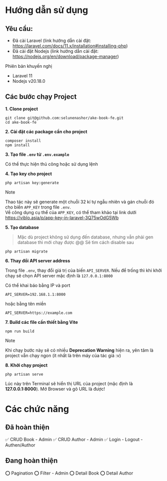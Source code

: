 # Hướng dẫn sử dụng
## Yêu cầu:
- Đã cài Laravel (link hướng dẫn cài đặt: https://laravel.com/docs/11.x/installation#installing-php)
- Đã cài đặt Nodejs (link hướng dẫn cài đặt: https://nodejs.org/en/download/package-manager)

Phiên bản khuyến nghị
- Laravel 11
- Nodejs v20.18.0
## Các bước chạy Project

**1. Clone project**  
```
git clone git@github.com:selunenashor/ake-book-fe.git
cd ake-book-fe
```
**2. Cài đặt các package cần cho project** 
```
composer install
npm install
```
**3. Tạo file `.env` từ `.env.example`**

Có thể thực hiện thủ công hoặc sử dụng lệnh

**4. Tạo key cho project**
```
php artisan key:generate
```
> [!NOTE]
> Thao tác này sẽ generate một chuỗi 32 kí tự ngẫu nhiên và gán chuỗi đó cho biến `APP_KEY` trong file `.env`.  
Về công dụng cụ thể của `APP_KEY`, có thể tham khảo tại link dưới  
https://viblo.asia/p/app-key-in-laravel-3Q75wOdG5Wb

**5. Tạo database**

> Mặc dù project không sử dụng đến database, nhưng vẫn phải gen database thì mới chạy được @@ Sẽ tìm cách disable sau
```
php artisan migrate
```

**6. Thay đổi API server address**

Trong file `.env`, thay đổi giá trị của biến `API_SERVER`. Nếu để trống thì khi khởi chạy sẽ chọn API server mặc định là `127.0.0.1:8000`

Có thể khai báo bằng IP và port
```
API_SERVER=192.168.1.1:8000
```
hoặc bằng tên miền
```
API_SERVER=https://example.com
```

**7. Build các file cần thiết bằng Vite**
```
npm run build
```
> [!NOTE]
> Khi chạy bước này sẽ có nhiều **Deprecation Warning** hiện ra, yên tâm là project vẫn chạy ngon (ít nhất là trên máy của tác giả :v)

**8. Khởi chạy project**
```
php artisan serve
```
Lúc này trên Terminal sẽ hiển thị URL của project (mặc định là **127.0.0.1:8000**). Mở Browser và gõ URL là được!
# Các chức năng
## Đã hoàn thiện
:white_check_mark: CRUD Book - Admin
:white_check_mark: CRUD Author - Admin
:white_check_mark: Login - Logout - Authen/Author
## Đang hoàn thiện
:o: Pagination
:o: Filter - Admin
:o: Detail Book
:o: Detail Author

